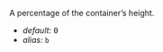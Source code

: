 A percentage of the container’s height.

* _default:_ <samp class="number">0</samp>
* _alias:_ <code>b</code>